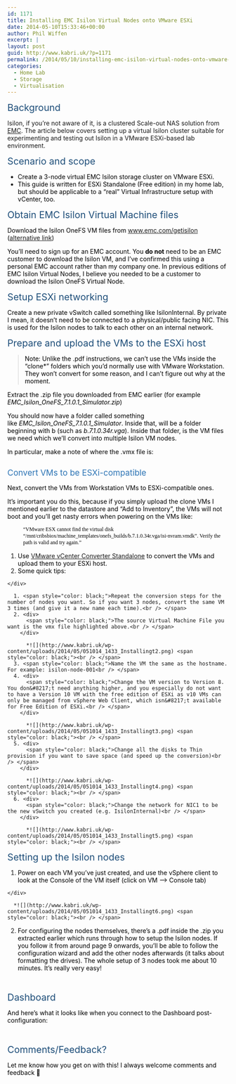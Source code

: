 ```yaml
---
id: 1171
title: Installing EMC Isilon Virtual Nodes onto VMware ESXi
date: 2014-05-10T15:33:46+00:00
author: Phil Wiffen
excerpt: |
layout: post
guid: http://www.kabri.uk/?p=1171
permalink: /2014/05/10/installing-emc-isilon-virtual-nodes-onto-vmware-esxi/
categories:
  - Home Lab
  - Storage
  - Virtualisation
---
```

<span style="color: #1e4e79; font-size: 16pt;">Background</span>

Isilon, if you&#8217;re not aware of it, is a clustered Scale-out NAS solution from [EMC](http://www.emc.com/isilon). The article below covers setting up a virtual Isilon cluster suitable for experimenting and testing out Isilon in a VMware ESXi-based lab environment.

<span style="color: #1e4e79; font-size: 16pt;">Scenario and scope<br /> </span>

  * <span style="color: black;">Create a 3-node virtual EMC Isilon storage cluster on VMware ESXi.</span>
  * <span style="color: black;">This guide is written for ESXi Standalone (Free edition) in my home lab, but should be applicable to a &#8220;real&#8221; Virtual Infrastructure setup with vCenter, too.</span>

<!--more-->

<span style="color: #1e4e79; font-size: 16pt;">Obtain EMC Isilon Virtual Machine files<br /> </span>

<span style="color: black;">Download the Isilon OneFS VM files from <a href="http://www.emc.com/getisilon">www.emc.com/getisilon</a> (<a href="http://www.emc.com/products-solutions/trial-software-download/isilon.htm?PID=SWD_isilon_trialsoftware">alternative link</a>)<br /> </span>

<span style="color: black;">You&#8217;ll need to sign up for an EMC account. You <strong>do not</strong> need to be an EMC customer to download the Isilon VM, and I&#8217;ve confirmed this using a personal EMC account rather than my company one. In previous editions of EMC Isilon Virtual Nodes, I believe you needed to be a customer to download the Isilon OneFS Virtual Node.</span>

<span style="color: #1e4e79; font-size: 16pt;">Setup ESXi networking<br /> </span>

<span style="color: black;">Create a new private vSwitch called something like IsilonInternal. By private I mean, it doesn&#8217;t need to be connected to a physical/public facing NIC. This is used for the Isilon nodes to talk to each other on an internal network.</span>

<span style="color: #1e4e79; font-size: 16pt;">Prepare and upload the VMs to the ESXi host<br /> </span>

> <span style="color: black;">Note: Unlike the .pdf instructions, we can&#8217;t use the VMs inside the &#8220;clone*&#8221; folders which you&#8217;d normally use with VMware Workstation. They won&#8217;t convert for some reason, and I can&#8217;t figure out why at the moment.</span>

<span style="color: black;">Extract the .zip file you downloaded from EMC earlier (for example <em>EMC_Isilon_OneFS_7.1.0.1_Simulator.zip</em>)<br /> </span>

<span style="color: black;">You should now have a folder called something like <em>EMC_Isilon_OneFS_7.1.0.1_Simulator</em>. Inside that, will be a folder beginning with b (such as <em>b.7.1.0.34r.vga</em>). Inside that folder, is the VM files we need which we&#8217;ll convert into multiple Isilon VM nodes.<br /> </span>

<span style="color: black;">In particular, make a note of where the .vmx file is:<br /> </span>

<p style="padding-left: 30px;">
  <img src="http://www.kabri.uk/wp-content/uploads/2014/05/051014_1433_Installingt1.png" alt="" />
</p>

<span style="color: #2e75b5; font-size: 14pt;">Convert VMs to be ESXi-compatible<br /> </span>

<span style="color: black;">Next, convert the VMs from Workstation VMs to ESXi-compatible ones.<br /> </span>

<span style="color: black;">It&#8217;s important you do this, because if you simply upload the clone VMs I mentioned earlier to the datastore and &#8220;Add to Inventory&#8221;, the VMs will not boot and you&#8217;ll get nasty errors when powering on the VMs like:</span>

<p style="margin-left: 27pt;">
  <span style="color: black; font-family: Consolas; font-size: 9pt;">&#8220;VMware ESX cannot find the virtual disk &#8220;/mnt/cribsbiox/machine_templates/onefs_builds/b.7.1.0.34r.vga/isi-nvram.vmdk&#8221;. Verify the path is valid and try again.&#8221;<br /> </span>
</p>

  1. <span style="color: black;">Use <a href="https://www.vmware.com/go/download-converter">VMware vCenter Converter Standalone</a> to convert the VMs and upload them to your ESXi host.<br /> </span>
  2. <div>
      <span style="color: black;">Some quick tips:<br /> </span>
    </div>
    
      1. <span style="color: black;">Repeat the conversion steps for the number of nodes you want. So if you want 3 nodes, convert the same VM 3 times (and give it a new name each time).<br /> </span>
      2. <div>
          <span style="color: black;">The source Virtual Machine File you want is the vmx file highlighted above.<br /> </span>
        </div>
        
          *![](http://www.kabri.uk/wp-content/uploads/2014/05/051014_1433_Installingt2.png) <span style="color: black;"><br /> </span>
      3. <span style="color: black;">Name the VM the same as the hostname. For example: isilon-node-001<br /> </span>
      4. <div>
          <span style="color: black;">Change the VM version to Version 8. You don&#8217;t need anything higher, and you especially do not want to have a Version 10 VM with the free edition of ESXi as v10 VMs can only be managed from vSphere Web Client, which isn&#8217;t available for Free Edition of ESXi.<br /> </span>
        </div>
        
          *![](http://www.kabri.uk/wp-content/uploads/2014/05/051014_1433_Installingt3.png) <span style="color: black;"><br /> </span>
      5. <div>
          <span style="color: black;">Change all the disks to Thin provision if you want to save space (and speed up the conversion)<br /> </span>
        </div>
        
          *![](http://www.kabri.uk/wp-content/uploads/2014/05/051014_1433_Installingt4.png) <span style="color: black;"><br /> </span>
      6. <div>
          <span style="color: black;">Change the network for NIC1 to be the new vSwitch you created (e.g. IsilonInternal)<br /> </span>
        </div>
        
          *![](http://www.kabri.uk/wp-content/uploads/2014/05/051014_1433_Installingt5.png) <span style="color: black;"><br /> </span>

<span style="color: #1e4e79; font-size: 16pt;">Setting up the Isilon nodes<br /> </span>

  1. <div>
      <span style="color: black;">Power on each VM you&#8217;ve just created, and use the vSphere client to look at the Console of the VM itself (click on VM &#8211;> Console tab)<br /> </span>
    </div>
    
      *![](http://www.kabri.uk/wp-content/uploads/2014/05/051014_1433_Installingt6.png) <span style="color: black;"><br /> </span>
  2. <span style="color: black;">For configuring the nodes themselves, there&#8217;s a .pdf inside the .zip you extracted earlier which runs through how to setup the Isilon nodes. If you follow it from around page 9 onwards, you&#8217;ll be able to follow the configuration wizard and add the other nodes afterwards (it talks about formatting the drives). The whole setup of 3 nodes took me about 10 minutes. It&#8217;s really very easy!</span>

<p style="margin-left: 54pt;">
  <img src="http://www.kabri.uk/wp-content/uploads/2014/05/051014_1433_Installingt7.png" alt="" /><span style="color: black;"><br /> </span>
</p>

<span style="color: #1e4e79; font-size: 16pt;">Dashboard<br /> </span>

<span style="color: black;">And here&#8217;s what it looks like when you connect to the Dashboard post-configuration:</span>

<p style="margin-left: 27pt;">
  <img src="http://www.kabri.uk/wp-content/uploads/2014/05/051014_1433_Installingt8.png" alt="" /><span style="color: black;"><br /> </span>
</p>

<span style="color: #1e4e79; font-size: 16pt;">Comments/Feedback?<br /> </span>

<span style="color: black;">Let me know how you get on with this! I always welcome comments and feedback 🙂<br /> </span>

<span style="color: black;"><br /> </span>